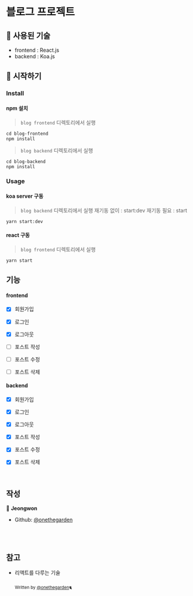 # 블로그 프로젝트


## 🔧 사용된 기술 

- frontend : React.js
- backend : Koa.js


## 🚀 시작하기

### Install

#### npm 설치

> `blog frontend` 디렉토리에서 실행

```
cd blog-frontend
npm install
```

> `blog backend` 디렉토리에서 실행

```
cd blog-backend
npm install
```

### Usage

#### koa server 구동

> `blog backend` 디렉토리에서 실행
> 재기동 없이 : start:dev
> 재기동 필요 : start

```
yarn start:dev
```

#### react 구동

> `blog frontend` 디렉토리에서 실행

```
yarn start
```


## 기능

#### frontend

- [x] 회원가입

- [x] 로그인 

- [x] 로그아웃 

- [ ] 포스트 작성

- [ ] 포스트 수정

- [ ] 포스트 삭제

  

#### backend

- [x] 회원가입

- [x] 로그인 

- [x] 로그아웃 

- [x] 포스트 작성

- [x] 포스트 수정

- [x] 포스트 삭제

  

<br/>

## 작성

👤 **Jeongwon**

- Github: [@onethegarden](https://github.com/onethegarden)



<br/>
<br/>

## 참고 

- 리액트를 다루는 기술
  <br/>
  <br/>
  <sub>Written by <a href="https://github.com/onethegarden">@onethegarden</a><small>🐈</small></sub>

